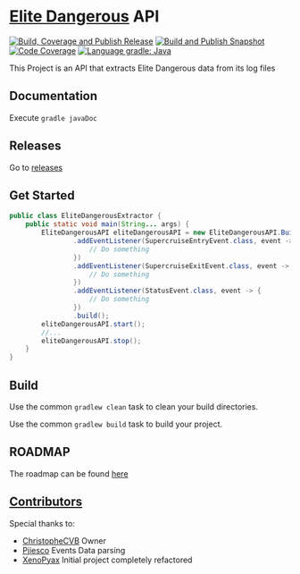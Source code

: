 # [Elite Dangerous](https://www.elitedangerous.com/) API

[![Build, Coverage and Publish Release](https://github.com/ChristopheCVB/EliteDangerousAPI/workflows/Build,%20Coverage%20and%20Publish%20Release/badge.svg)](#Elite-Dangerous-API)
[![Build and Publish Snapshot](https://github.com/ChristopheCVB/EliteDangerousAPI/workflows/Build%20and%20Publish%20Snapshot/badge.svg)](#Elite-Dangerous-API)
[![Code Coverage](https://codecov.io/gh/ChristopheCVB/EliteDangerousAPI/branch/master/graph/badge.svg)](https://codecov.io/gh/ChristopheCVB/EliteDangerousAPI)
[![Language gradle: Java](https://img.shields.io/lgtm/grade/java/g/ChristopheCVB/EliteDangerousAPI.svg?logo=lgtm&logoWidth=18)](https://lgtm.com/projects/g/ChristopheCVB/EliteDangerousAPI/context:java)

This Project is an API that extracts Elite Dangerous data from its log files

## Documentation

Execute `gradle javaDoc`

## Releases

Go to [releases](https://github.com/ChristopheCVB/EliteDangerousAPI/releases)

## Get Started

```java
public class EliteDangerousExtractor {
    public static void main(String... args) {
        EliteDangerousAPI eliteDangerousAPI = new EliteDangerousAPI.Builder()
                .addEventListener(SupercruiseEntryEvent.class, event -> {
                    // Do something
                })
                .addEventListener(SupercruiseExitEvent.class, event -> {
                    // Do something
                })
                .addEventListener(StatusEvent.class, event -> {
                    // Do something
                })
                .build();
        eliteDangerousAPI.start();
        //...
        eliteDangerousAPI.stop();
    }
}
```

## Build

Use the common `gradlew clean` task to clean your build directories.

Use the common `gradlew build` task to build your project.

## ROADMAP

The roadmap can be found [here](https://github.com/ChristopheCVB/EliteDangerousAPI/projects/1)

## [Contributors](https://github.com/ChristopheCVB/EliteDangerousAPI/graphs/contributors)

Special thanks to:

* [ChristopheCVB](https://github.com/ChristopheCVB) Owner
* [Pjiesco](https://github.com/Pjiesco) Events Data parsing
* [XenoPyax](https://github.com/XenoPyax) Initial project completely refactored